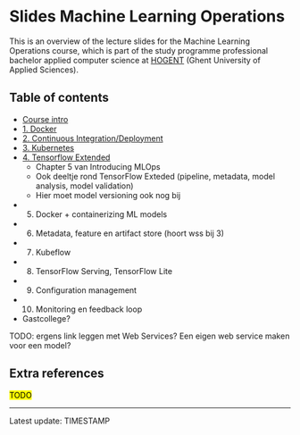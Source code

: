 # Slides Machine Learning Operations

This is an overview of the lecture slides for the Machine Learning Operations course,
which is part of the study programme professional bachelor applied computer science
at [HOGENT](https://www.hogent.be/) (Ghent University of Applied Sciences).

## Table of contents

- [Course intro](00-intro.html)
- [1. Docker](01-docker.html)
- [2. Continuous Integration/Deployment](02-ci-cd.html)
- [3. Kubernetes](03-kubernetes.html)
- [4. Tensorflow Extended](04-tfx-pipelines.html)
  - Chapter 5 van Introducing MLOps
  - Ook deeltje rond TensorFlow Exteded (pipeline, metadata, model analysis, model validation)
  - Hier moet model versioning ook nog bij
- 5. Docker + containerizing ML models
- 6. Metadata, feature en artifact store (hoort wss bij 3)
- 7. Kubeflow
- 8. TensorFlow Serving, TensorFlow Lite
- 9. Configuration management
- 10. Monitoring en feedback loop
- Gastcollege?

TODO: ergens link leggen met Web Services? Een eigen web service maken voor een model?

## Extra references

<mark>TODO</mark>

---

Latest update: TIMESTAMP
